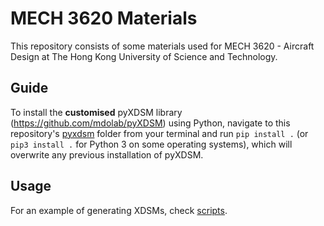 # MECH 3620 Materials

This repository consists of some materials used for MECH 3620 - Aircraft Design at The Hong Kong University of Science and Technology.

## Guide

To install the **customised** pyXDSM library (https://github.com/mdolab/pyXDSM) using Python, navigate to this repository's [pyxdsm](pyxdsm) folder from your terminal and run `pip install .` (or `pip3 install .` for Python 3 on some operating systems), which will overwrite any previous installation of pyXDSM.

## Usage

For an example of generating XDSMs, check [scripts](scripts).